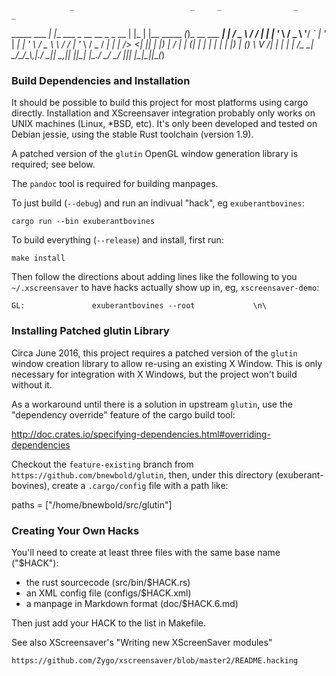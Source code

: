 
                 _                          _     _                _                 _ 
  _____  ___   _| |__   ___ _ __ __ _ _ __ | |_  | |__   _____   _(_)_ __   ___  ___| |
 / _ \ \/ / | | | '_ \ / _ \ '__/ _` | '_ \| __| | '_ \ / _ \ \ / / | '_ \ / _ \/ __| |
|  __/>  <| |_| | |_) |  __/ | | (_| | | | | |_  | |_) | (_) \ V /| | | | |  __/\__ \_|
 \___/_/\_\\__,_|_.__/ \___|_|  \__,_|_| |_|\__| |_.__/ \___/ \_/ |_|_| |_|\___||___(_)



### Build Dependencies and Installation

It should be possible to build this project for most platforms using cargo
directly. Installation and XScreensaver integration probably only works on UNIX
machines (Linux, *BSD, etc). It's only been developed and tested on Debian
jessie, using the stable Rust toolchain (version 1.9).

A patched version of the `glutin` OpenGL window generation library is required;
see below.

The `pandoc` tool is required for building manpages.

To just build (`--debug`) and run an indivual "hack", eg `exuberantbovines`:

    cargo run --bin exuberantbovines

To build everything (`--release`) and install, first run:

    make install

Then follow the directions about adding lines like the following to you
`~/.xscreensaver` to have hacks actually show up in, eg, `xscreensaver-demo`:

    GL:               exuberantbovines --root             \n\

### Installing Patched glutin Library

Circa June 2016, this project requires a patched version of the `glutin` window
creation library to allow re-using an existing X Window. This is only necessary
for integration with X Windows, but the project won't build without it.

As a workaround until there is a solution in upstream `glutin`, use the "dependency override" feature of the cargo build tool:

  http://doc.crates.io/specifying-dependencies.html#overriding-dependencies

Checkout the `feature-existing` branch from
`https://github.com/bnewbold/glutin`, then, under this directory
(exuberant-bovines), create a `.cargo/config` file with a path like:

  paths = ["/home/bnewbold/src/glutin"]

### Creating Your Own Hacks

You'll need to create at least three files with the same base name ("$HACK"):

- the rust sourcecode (src/bin/$HACK.rs)
- an XML config file (configs/$HACK.xml)
- a manpage in Markdown format (doc/$HACK.6.md)

Then just add your HACK to the list in Makefile.

See also XScreensaver's "Writing new XScreenSaver modules"

    https://github.com/Zygo/xscreensaver/blob/master2/README.hacking

